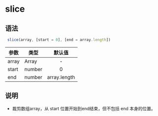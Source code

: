 # slice

## 语法

```js
 slice(array, [start = 0], [end = array.length])
```

参数|类型|默认值
---|---|:---:
array | Array | -
start | number | 0
end | number | array.length

## 说明

- 裁剪数组array，从 start 位置开始到end结束，但不包括 end 本身的位置。
